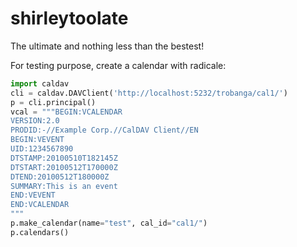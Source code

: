 # shirleytoolate
The ultimate and nothing less than the bestest!



For testing purpose, create a calendar with radicale:
```python
import caldav
cli = caldav.DAVClient('http://localhost:5232/trobanga/cal1/')
p = cli.principal()
vcal = """BEGIN:VCALENDAR
VERSION:2.0
PRODID:-//Example Corp.//CalDAV Client//EN
BEGIN:VEVENT
UID:1234567890
DTSTAMP:20100510T182145Z
DTSTART:20100512T170000Z
DTEND:20100512T180000Z
SUMMARY:This is an event
END:VEVENT
END:VCALENDAR
"""
p.make_calendar(name="test", cal_id="cal1/")
p.calendars()
```
